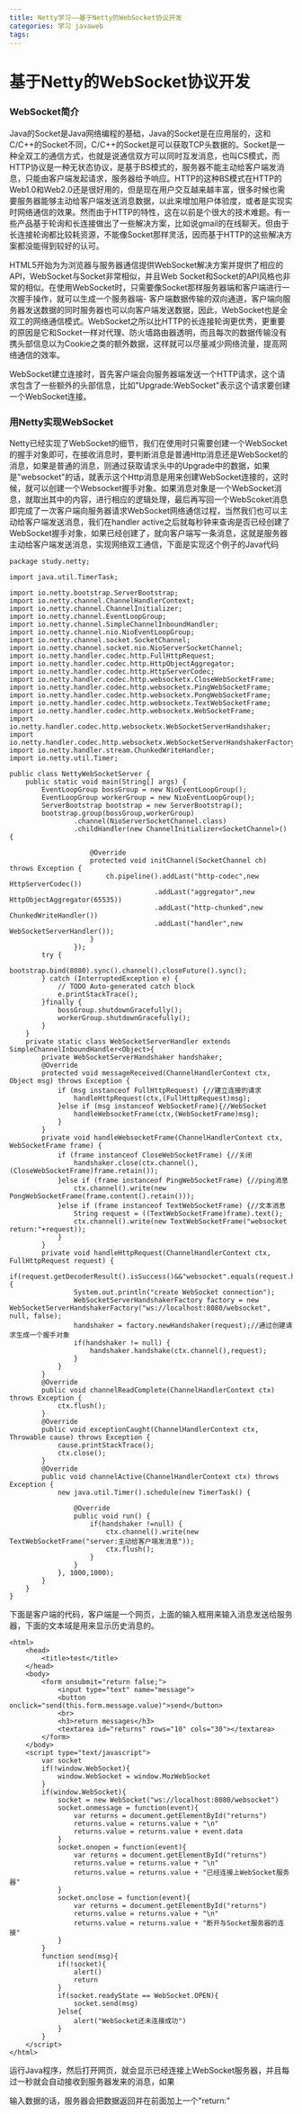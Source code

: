 ```yaml
---
title: Netty学习——基于Netty的WebSocket协议开发
categories: 学习 javaweb
tags: 
---
```

#  基于Netty的WebSocket协议开发

### WebSocket简介

Java的Socket是Java网络编程的基础，Java的Socket是在应用层的，这和C/C++的Socket不同，C/C++的Socket是可以获取TCP头数据的。Socket是一种全双工的通信方式，也就是说通信双方可以同时互发消息，也叫CS模式，而HTTP协议是一种无状态协议，是基于BS模式的，服务器不能主动给客户端发消息，只能由客户端发起请求，服务器给予响应。HTTP的这种BS模式在HTTP的Web1.0和Web2.0还是很好用的，但是现在用户交互越来越丰富，很多时候也需要服务器能够主动给客户端发送消息数据，以此来增加用户体验度，或者是实现实时网络通信的效果。然而由于HTTP的特性，这在以前是个很大的技术难题。有一些产品基于轮询和长连接做出了一些解决方案，比如说gmail的在线聊天。但由于长连接轮询都比较耗资源，不能像Socket那样灵活，因而基于HTTP的这些解决方案都没能得到较好的认可。

HTML5开始为为浏览器与服务器通信提供WebSocket解决方案并提供了相应的API，WebSocket与Socket非常相似，并且Web
Socket和Socket的API风格也非常的相似。在使用WebSocket时，只需要像Socket那样服务器端和客户端进行一次握手操作，就可以生成一个服务器端-
客户端数据传输的双向通道，客户端向服务器发送数据的同时服务器也可以向客户端发送数据，因此，WebSocket也是全双工的网络通信模式。WebSocket之所以比HTTP的长连接轮询更优秀，更重要的原因是它和Socket一样对代理、防火墙路由器透明，而且每次的数据传输没有携头部信息以为Cookie之类的额外数据，这样就可以尽量减少网络流量，提高网络通信的效率。

WebSocket建立连接时，首先客户端会向服务器端发送一个HTTP请求，这个请求包含了一些额外的头部信息，比如"Upgrade:WebSocket"表示这个请求要创建一个WebSocket连接。

  

### 用Netty实现WebSocket

Netty已经实现了WebSocket的细节，我们在使用时只需要创建一个WebSocket的握手对象即可，在接收消息时，要判断消息是普通Http消息还是WebSocket的消息，如果是普通的消息，则通过获取请求头中的Upgrade中的数据，如果是"websocket"的话，就表示这个Http消息是用来创建WebSocket连接的，这时候，就可以创建一个Websocket握手对象。如果消息对象是一个WebSocket消息，就取出其中的内容，进行相应的逻辑处理，最后再写回一个WebScoket消息即完成了一次客户端向服务器请求WebSocket网络通信过程，当然我们也可以主动给客户端发送消息，我们在handler
active之后就每秒钟来查询是否已经创建了WebSocket握手对象，如果已经创建了，就向客户端写一条消息，这就是服务器主动给客户端发送消息，实现网络双工通信，下面是实现这个例子的Java代码

    
    
    package study.netty;
    
    import java.util.TimerTask;
    
    import io.netty.bootstrap.ServerBootstrap;
    import io.netty.channel.ChannelHandlerContext;
    import io.netty.channel.ChannelInitializer;
    import io.netty.channel.EventLoopGroup;
    import io.netty.channel.SimpleChannelInboundHandler;
    import io.netty.channel.nio.NioEventLoopGroup;
    import io.netty.channel.socket.SocketChannel;
    import io.netty.channel.socket.nio.NioServerSocketChannel;
    import io.netty.handler.codec.http.FullHttpRequest;
    import io.netty.handler.codec.http.HttpObjectAggregator;
    import io.netty.handler.codec.http.HttpServerCodec;
    import io.netty.handler.codec.http.websocketx.CloseWebSocketFrame;
    import io.netty.handler.codec.http.websocketx.PingWebSocketFrame;
    import io.netty.handler.codec.http.websocketx.PongWebSocketFrame;
    import io.netty.handler.codec.http.websocketx.TextWebSocketFrame;
    import io.netty.handler.codec.http.websocketx.WebSocketFrame;
    import io.netty.handler.codec.http.websocketx.WebSocketServerHandshaker;
    import io.netty.handler.codec.http.websocketx.WebSocketServerHandshakerFactory;
    import io.netty.handler.stream.ChunkedWriteHandler;
    import io.netty.util.Timer;
    
    public class NettyWebSocketServer {
    	public static void main(String[] args) {
    		EventLoopGroup bossGroup = new NioEventLoopGroup();
    		EventLoopGroup workerGroup = new NioEventLoopGroup();
    		ServerBootstrap bootstrap = new ServerBootstrap();
    		bootstrap.group(bossGroup,workerGroup)
    				.channel(NioServerSocketChannel.class)
    				.childHandler(new ChannelInitializer<SocketChannel>() {
    
    					@Override
    					protected void initChannel(SocketChannel ch) throws Exception {
    						ch.pipeline().addLast("http-codec",new HttpServerCodec())
    									.addLast("aggregator",new HttpObjectAggregator(65535))
    									.addLast("http-chunked",new ChunkedWriteHandler())
    									.addLast("handler",new WebSocketServerHandler());
    					}
    				});
    		try {
    			bootstrap.bind(8080).sync().channel().closeFuture().sync();
    		} catch (InterruptedException e) {
    			// TODO Auto-generated catch block
    			e.printStackTrace();
    		}finally {
    			bossGroup.shutdownGracefully();
    			workerGroup.shutdownGracefully();
    		}
    	}
    	private static class WebSocketServerHandler extends SimpleChannelInboundHandler<Object>{
    		private WebSocketServerHandshaker handshaker;
    		@Override
    		protected void messageReceived(ChannelHandlerContext ctx, Object msg) throws Exception {
    			if (msg instanceof FullHttpRequest) {//建立连接的请求
    				handleHttpRequest(ctx,(FullHttpRequest)msg);
    			}else if (msg instanceof WebSocketFrame){//WebSocket
    				handleWebsocketFrame(ctx,(WebSocketFrame)msg);
    			}
    		}
    		private void handleWebsocketFrame(ChannelHandlerContext ctx, WebSocketFrame frame) {
    			if (frame instanceof CloseWebSocketFrame) {//关闭
    				handshaker.close(ctx.channel(), (CloseWebSocketFrame)frame.retain());
    			}else if (frame instanceof PingWebSocketFrame) {//ping消息
    				ctx.channel().write(new PongWebSocketFrame(frame.content().retain()));
    			}else if (frame instanceof TextWebSocketFrame) {//文本消息
    				String request = ((TextWebSocketFrame)frame).text();
    				ctx.channel().write(new TextWebSocketFrame("websocket return:"+request));
    			}
    		}
    		private void handleHttpRequest(ChannelHandlerContext ctx, FullHttpRequest request) {
    			if(request.getDecoderResult().isSuccess()&&"websocket".equals(request.headers().get("Upgrade"))) {
    				System.out.println("create WebSocket connection");
    				WebSocketServerHandshakerFactory factory = new WebSocketServerHandshakerFactory("ws://localhost:8080/websocket", null, false);
    				handshaker = factory.newHandshaker(request);//通过创建请求生成一个握手对象
    				if(handshaker != null) {
    					handshaker.handshake(ctx.channel(),request);
    				}
    			}
    		}
    		@Override
    		public void channelReadComplete(ChannelHandlerContext ctx) throws Exception {
    			ctx.flush();
    		}
    		@Override
    		public void exceptionCaught(ChannelHandlerContext ctx, Throwable cause) throws Exception {
    			cause.printStackTrace();
    			ctx.close();
    		}
    		@Override
    		public void channelActive(ChannelHandlerContext ctx) throws Exception {
    			new java.util.Timer().schedule(new TimerTask() {
    				
    				@Override
    				public void run() {
    					if(handshaker !=null) {
    						ctx.channel().write(new TextWebSocketFrame("server:主动给客户端发消息"));
    						ctx.flush();
    					}
    				}
    			}, 1000,1000);
    		}
    	}
    }

  

下面是客户端的代码，客户端是一个网页，上面的输入框用来输入消息发送给服务器，下面的文本域是用来显示历史消息的。

    
    
    <html>
    	<head>
    		<title>test</title>
    	</head>
    	<body>
    		<form οnsubmit="return false;">
    			<input type="text" name="message">
    			<button οnclick="send(this.form.message.value)">send</button>
    			<br>
    			<h3>return messages</h3>
    			<textarea id="returns" rows="10" cols="30"></textarea>
    		</form>
    	</body>
    	<script type="text/javascript">
    		var socket
    		if(!window.WebSocket){
    			window.WebSocket = window.MozWebSocket
    		}
    		if(window.WebSocket){
    			socket = new WebSocket("ws://localhost:8080/websocket")
    			socket.onmessage = function(event){
    				var returns = document.getElementById("returns")
    				returns.value = returns.value + "\n"
    				returns.value = returns.value + event.data
    			}
    			socket.onopen = function(event){
    				var returns = document.getElementById("returns")
    				returns.value = returns.value + "\n"
    				returns.value = returns.value + "已经连接上WebSocket服务器"
    			}
    			socket.onclose = function(event){
    				var returns = document.getElementById("returns")
    				returns.value = returns.value + "\n"
    				returns.value = returns.value + "断开与Socket服务器的连接"
    			}
    		}
    		function send(msg){
    			if(!socket){
    				alert()
    				return
    			}
    			if(socket.readyState == WebSocket.OPEN){
    				socket.send(msg)
    			}else{
    				alert("WebSocket还未连接成功")
    			}
    		}
    	</script>
    </html>

运行Java程序，然后打开网页，就会显示已经连接上WebSocket服务器，并且每过一秒就会自动接收到服务器发来的消息，如果  

输入数据的话，服务器会把数据返回并在前面加上一个"return:"

  

  

